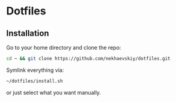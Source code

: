 # Dotfiles

## Installation

Go to your home directory and clone the repo:

```bash
cd ~ && git clone https://github.com/nekhaevskiy/dotfiles.git
```

Symlink everything via:

```bash
~/dotfiles/install.sh
```

or just select what you want manually.
